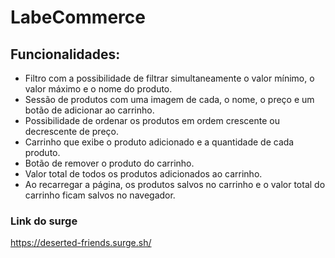# LabeCommerce

## Funcionalidades:
* Filtro com a possibilidade de filtrar simultaneamente o valor mínimo, o valor máximo e o nome do produto.
* Sessão de produtos com uma imagem de cada, o nome, o preço e um botão de adicionar ao carrinho.
* Possibilidade de ordenar os produtos em ordem crescente ou decrescente de preço.
* Carrinho que exibe o produto adicionado e a quantidade de cada produto.
* Botão de remover o produto do carrinho.
* Valor total de todos os produtos adicionados ao carrinho.
* Ao recarregar a página, os produtos salvos no carrinho e o valor total do carrinho ficam salvos no navegador.

### Link do surge
https://deserted-friends.surge.sh/


